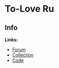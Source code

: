 # To-Love Ru

## Info

**Links:**
- [Forum](https://myanimelist.net/forum/?topicid=618961)
- [Collection](https://myanimelist.net/forum/?topicid=318587)
- [Code](https://controlc.com/eb56ccd4)